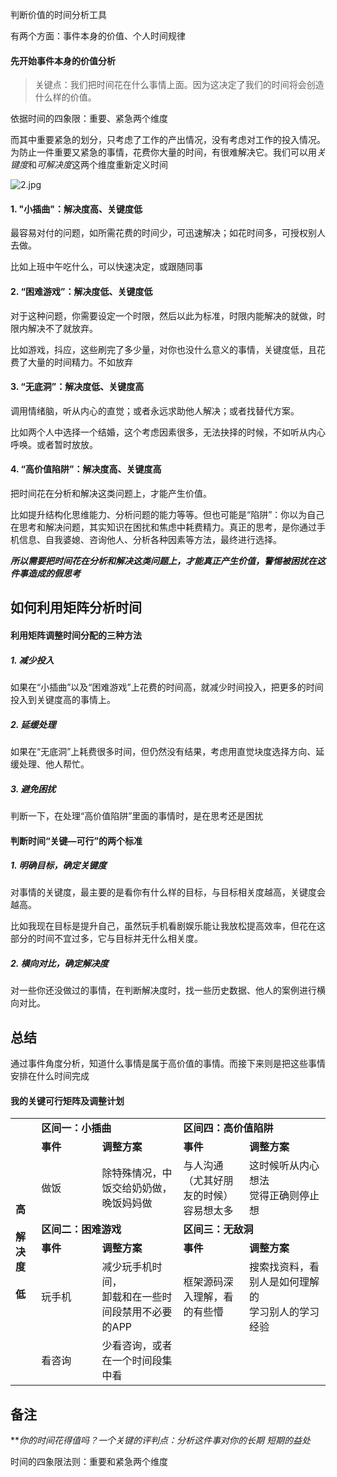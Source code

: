 判断价值的时间分析工具

有两个方面：事件本身的价值、个人时间规律

#### 先开始事件本身的价值分析

> 关键点：我们把时间花在什么事情上面。因为这决定了我们的时间将会创造什么样的价值。

依据时间的四象限：重要、紧急两个维度

而其中重要紧急的划分，只考虑了工作的产出情况，没有考虑对工作的投入情况。为防止一件重要又紧急的事情，花费你大量的时间，有很难解决它。我们可以用*关键度*和*可解决度*这两个维度重新定义时间

![2.jpg](https://static.iqycamp.com/challenge-20180829185345-1p5s27b50.jpg)

#### 1. "小插曲"：解决度高、关键度低

最容易对付的问题，如所需花费的时间少，可迅速解决；如花时间多，可授权别人去做。

比如上班中午吃什么，可以快速决定，或跟随同事

#### 2. “困难游戏”：解决度低、关键度低

对于这种问题，你需要设定一个时限，然后以此为标准，时限内能解决的就做，时限内解决不了就放弃。

比如游戏，抖应，这些刷完了多少量，对你也没什么意义的事情，关键度低，且花费了大量的时间精力。不如放弃

#### 3. “无底洞”：解决度低、关键度高

调用情绪脑，听从内心的直觉；或者永远求助他人解决；或者找替代方案。

比如两个人中选择一个结婚，这个考虑因素很多，无法抉择的时候，不如听从内心呼唤。或者暂时放放。

#### 4. “高价值陷阱”：解决度高、关键度高

把时间花在分析和解决这类问题上，才能产生价值。

比如提升结构化思维能力、分析问题的能力等等。但也可能是“陷阱”：你以为自己在思考和解决问题，其实知识在困扰和焦虑中耗费精力。真正的思考，是你通过手机信息、自我婆媳、咨询他人、分析各种因素等方法，最终进行选择。

***所以需要把时间花在分析和解决这类问题上，才能真正产生价值，警惕被困扰在这件事造成的假思考***



## 如何利用矩阵分析时间

#### 利用矩阵调整时间分配的三种方法

##### 1. 减少投入

如果在“小插曲”以及“困难游戏”上花费的时间高，就减少时间投入，把更多的时间投入到关键度高的事情上。

##### 2. 延缓处理

如果在“无底洞”上耗费很多时间，但仍然没有结果，考虑用直觉块度选择方向、延缓处理、他人帮忙。

##### 3. 避免困扰

判断一下，在处理“高价值陷阱”里面的事情时，是在思考还是困扰

#### 判断时间“关键—可行”的两个标准

##### 1. 明确目标，确定关键度

对事情的关键度，最主要的是看你有什么样的目标，与目标相关度越高，关键度会越高。

比如我现在目标是提升自己，虽然玩手机看剧娱乐能让我放松提高效率，但花在这部分的时间不宜过多，它与目标并无什么相关度。

##### 2. 横向对比，确定解决度

对一些你还没做过的事情，在判断解决度时，找一些历史数据、他人的案例进行横向对比。



## 总结

通过事件角度分析，知道什么事情是属于高价值的事情。而接下来则是把这些事情安排在什么时间完成

#### 我的关键可行矩阵及调整计划

<table>
  <tbody>
  	<tr  style="font-weight:700">
      <td rowspan="15" style="width:35px">高<br><br>解<br>决<br>度<br><br> 低</td>
    	<td colspan="2" >区间一：小插曲</td>
      <td colspan="2">区间四：高价值陷阱</td>
    </tr>
    <tr style="font-weight:600">
    	<td style="width:150px">事件</td>
      <td style="width:200px">调整方案</td>
      <td style="width:150px">事件</td>
      <td style="width:200px">调整方案</td>
    </tr>
    <tr>
    	<td>做饭</td>
      <td>除特殊情况，中饭交给奶奶做，晚饭妈妈做</td>
      <td>与人沟通（尤其好朋友的时候）容易想太多</td>
      <td>这时候听从内心想法<br/>觉得正确则停止想</td>
    </tr>
    <tr style="font-weight:700">
    	<td colspan="2">区间二：困难游戏</td>
      <td colspan="2">区间三：无敌洞</td>
    </tr>
     <tr style="font-weight:600">
    	<td style="width:150px">事件</td>
      <td style="width:200px">调整方案</td>
      <td style="width:150px">事件</td>
      <td style="width:200px">调整方案</td>
    </tr>
    <tr>
    	<td>玩手机</td>
      <td>减少玩手机时间，<br/>卸载和在一些时间段禁用不必要的APP</td>
      <td>框架源码深入理解，看的有些懵</td>
      <td>搜索找资料，看别人是如何理解的<br/>学习别人的学习经验</td>
    </tr>
    <tr>
    	<td>看咨询</td>
      <td>少看咨询，或者在一个时间段集中看</td>
      <td></td>
      <td></td>
    </tr>
  </tbody>
</table>



## 备注

***你的时间花得值吗？一个关键的评判点：*分析这件事对你的长期 短期的益处**

时间的四象限法则：重要和紧急两个维度

